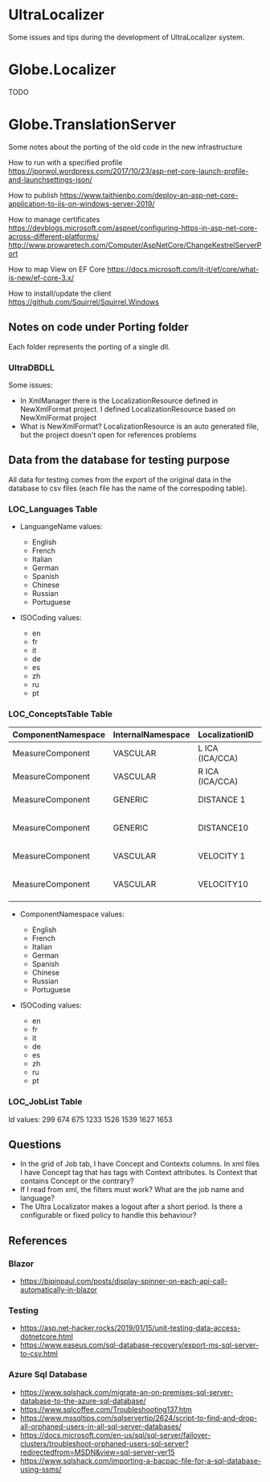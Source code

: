 # UltraLocalizer

Some issues and tips during the development of UltraLocalizer system.

# Globe.Localizer

TODO

# Globe.TranslationServer

Some notes about the porting of the old code in the new infrastructure

How to run with a specified profile
https://jporwol.wordpress.com/2017/10/23/asp-net-core-launch-profile-and-launchsettings-json/

How to publish
https://www.taithienbo.com/deploy-an-asp-net-core-application-to-iis-on-windows-server-2019/

How to manage certificates
https://devblogs.microsoft.com/aspnet/configuring-https-in-asp-net-core-across-different-platforms/
http://www.prowaretech.com/Computer/AspNetCore/ChangeKestrelServerPort

How to map View on EF Core
https://docs.microsoft.com/it-it/ef/core/what-is-new/ef-core-3.x/

How to install/update the client
https://github.com/Squirrel/Squirrel.Windows

## Notes on code under Porting folder

Each folder represents the porting of a single dll.

### UltraDBDLL

Some issues:

- In XmlManager there is the LocalizationResource defined in NewXmlFormat project. I defined LocalizationResource based on NewXmlFormat project
- What is NewXmlFormat? LocalizationResource is an auto generated file, but the project doesn't open for references problems

## Data from the database for testing purpose

All data for testing comes from the export of the original data in the database to csv files (each file has the name of the correspoding table).

### LOC_Languages Table

- LanguangeName values:
	* English
	* French
	* Italian
	* German
	* Spanish
	* Chinese
	* Russian
	* Portuguese

- ISOCoding values:

	* en
	* fr
	* it
	* de
	* es
	* zh
	* ru
	* pt

### LOC_ConceptsTable Table

|   ComponentNamespace   |   InternalNamespace   |   LocalizationID   |       Notes        |
|------------------------|-----------------------|--------------------|--------------------|
|    MeasureComponent    |       VASCULAR        |   L ICA (ICA/CCA)  |                    |
|    MeasureComponent    |       VASCULAR        |   R ICA (ICA/CCA)  |                    |
|    MeasureComponent    |       GENERIC         |   DISTANCE 1       | from 1 to 9        |
|    MeasureComponent    |       GENERIC         |   DISTANCE10       | from 10 to 18      |
|    MeasureComponent    |       VASCULAR        |   VELOCITY 1       | from 1 to 9        |
|    MeasureComponent    |       VASCULAR        |   VELOCITY10       | from 10 to 18      |

- ComponentNamespace values:
	* English
	* French
	* Italian
	* German
	* Spanish
	* Chinese
	* Russian
	* Portuguese

- ISOCoding values:

	* en
	* fr
	* it
	* de
	* es
	* zh
	* ru
	* pt

### LOC_JobList Table

Id values: 299 674 675 1233 1526 1539 1627 1653

## Questions

- In the grid of Job tab, I have Concept and Contexts columns. In xml files I have Concept tag that has tags with Context attributes.
Is Context that contains Concept or the contrary?
- If I read from xml, the filters must work? What are the job name and language?
- The Ultra Localizator makes a logout after a short period. Is there a configurable or fixed policy to handle this behaviour?

## References

### Blazor

- <https://bipinpaul.com/posts/display-spinner-on-each-api-call-automatically-in-blazor>

### Testing

- <https://asp.net-hacker.rocks/2019/01/15/unit-testing-data-access-dotnetcore.html>
- <https://www.easeus.com/sql-database-recovery/export-ms-sql-server-to-csv.html>

### Azure Sql Database

- <https://www.sqlshack.com/migrate-an-on-premises-sql-server-database-to-the-azure-sql-database/>
- <https://www.sqlcoffee.com/Troubleshooting137.htm>
- <https://www.mssqltips.com/sqlservertip/2624/script-to-find-and-drop-all-orphaned-users-in-all-sql-server-databases/>
- <https://docs.microsoft.com/en-us/sql/sql-server/failover-clusters/troubleshoot-orphaned-users-sql-server?redirectedfrom=MSDN&view=sql-server-ver15>
- <https://www.sqlshack.com/importing-a-bacpac-file-for-a-sql-database-using-ssms/>